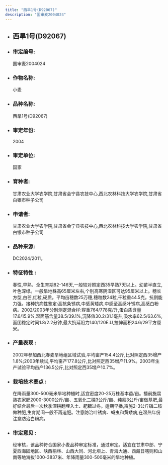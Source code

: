 ```yaml
---
title: "西旱1号(D92067)"
description: "国审麦2004024"
---
```

* ## 西旱1号(D92067)
* ###  审定编号:  
   国审麦2004024

*  ### 作物名称:  
   小麦

*   ###  品种名称: 
    西旱1号(D92067)

*   ### 审定年份: 
    2004

*   ### 审定单位:  
    国家

*   ### 育种者:  
    甘肃农业大学农学院,甘肃省会宁县农技中心,西北农林科技大学农学院,甘肃省白银市种子公司

*   ### 申请者:  
    甘肃农业大学农学院,甘肃省会宁县农技中心,西北农林科技大学农学院,甘肃省白银市种子公司

*   ### 品种来源:  
    DC2024/2011。

*   ### 特征特性 : 
    春性,早熟、全生育期82-146天,一般较对照定西35早熟7天以上。幼苗半直立,叶色深绿。一般旱地株高65厘米左右,个别高寒阴湿区可达95厘米以上。穗长方型,白芒,红粒,硬质。平均亩穗数25万穗,穗粒数24粒,千粒重44.5克。抗倒能力强。接种抗病性鉴定:高抗条锈病,中感黄矮病,中感至高感叶锈病,高感白粉病。2002/2003年分别测定混合样:容重764/778克/升,蛋白质含量17.6/15.9%,湿面筋含量38.5/39.1%,沉降值30.2/31.1毫升,吸水率62.5/63.6%,面团稳定时间1.8/2.2分钟,最大抗延阻力140/120E.U,拉伸面积24.6/29平方厘米。

*   ### 产量表现 : 
    2002年参加西北春麦旱地组区域试验,平均亩产154.4公斤,比对照定西35增产1.8%;2003年续试,平均亩产177.8公斤,比对照定西35增产11.9%。2003年生产试验平均亩产136.5公斤,比对照定西35增产10.7%。

*   ### 栽培技术要点 : 
    在降雨量300-500毫米旱地种植时,适宜密度20-25万株基本苗/亩。播前施腐熟农家肥2000-3000公斤/亩、五氧化二磷3公斤/亩、纯氮3公斤/亩做基肥,最好结合最后一次秋季深耕翻埋入土、耙耱过冬。适期早播,亩施2-3公斤磷二铵做种肥,生育期间一般不再追肥。注意防治叶锈病、蚜虫和黄矮病,在湿热年份注意防治白粉病。

*   ### 审定意见 : 
    经审核，该品种符合国家小麦品种审定标准，通过审定。适宜在甘肃中部、宁夏西海固地区、陕西榆林、山西大同、河北坝上、青海大通、西藏日喀则和山南等地海拔1000-3837米、年降雨量300-500毫米的旱地种植。
